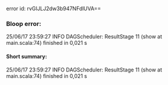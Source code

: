 error id: rvGIJLJ2dw3b947NFdlUVA==
### Bloop error:

25/06/17 23:59:27 INFO DAGScheduler: ResultStage 11 (show at main.scala:74) finished in 0,021 s
#### Short summary: 

25/06/17 23:59:27 INFO DAGScheduler: ResultStage 11 (show at main.scala:74) finished in 0,021 s
